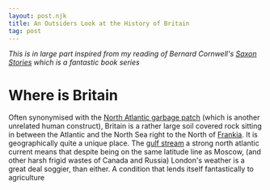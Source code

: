 ```yaml
---
layout: post.njk
title: An Outsiders Look at the History of Britain
tag: post
---
```


_This is in large part inspired from my reading of Bernard Cornwell's [Saxon Stories](https://www.bernardcornwell.net/series/the-last-kingdom-series/) which is a fantastic book series_

# Where is Britain

Often synonymised with the [North Atlantic garbage patch](https://en.wikipedia.org/wiki/North_Atlantic_garbage_patch) (which is another unrelated human construct), Britain is a rather large soil covered rock sitting in between the Atlantic and the North Sea right to the North of [Frankia](https://en.wikipedia.org/wiki/Francia). It is geographically quite a unique place. The [gulf stream](https://en.wikipedia.org/wiki/Gulf_Stream) a strong north atlantic current means that despite being on the same latitude line as Moscow, (and other harsh frigid wastes of Canada and Russia) London's weather is a great deal soggier, than either. A condition that lends itself fantastically to agriculture 
